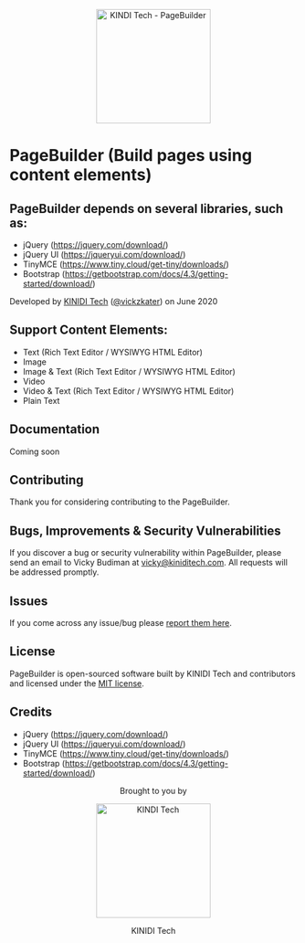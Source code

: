 <p align="center"><img src="https://hosting.kiniditech.com/kiniditech-pagebuilder.jpg" width="200" alt="KINDI Tech - PageBuilder"></p>

# PageBuilder (Build pages using content elements)

## PageBuilder depends on several libraries, such as:

 - jQuery (https://jquery.com/download/)
 - jQuery UI (https://jqueryui.com/download/)
 - TinyMCE (https://www.tiny.cloud/get-tiny/downloads/)
 - Bootstrap (https://getbootstrap.com/docs/4.3/getting-started/download/)

Developed by [KINIDI Tech](https://kiniditech.com/) ([@vickzkater](https://github.com/vickzkater/)) on June 2020

## Support Content Elements:

 - Text (Rich Text Editor / WYSIWYG HTML Editor)
 - Image
 - Image & Text (Rich Text Editor / WYSIWYG HTML Editor)
 - Video
 - Video & Text (Rich Text Editor / WYSIWYG HTML Editor)
 - Plain Text

## Documentation

Coming soon

## Contributing

Thank you for considering contributing to the PageBuilder.

## Bugs, Improvements & Security Vulnerabilities

If you discover a bug or security vulnerability within PageBuilder, please send an email to Vicky Budiman at [vicky@kiniditech.com](mailto:vicky@kiniditech.com). All requests will be addressed promptly.

## Issues

If you come across any issue/bug please [report them here](https://github.com/vickzkater/kiniditech-pagebuilder/issues).

## License

PageBuilder is open-sourced software built by KINIDI Tech and contributors and licensed under the [MIT license](http://opensource.org/licenses/MIT).

## Credits

 - jQuery (https://jquery.com/download/)
 - jQuery UI (https://jqueryui.com/download/)
 - TinyMCE (https://www.tiny.cloud/get-tiny/downloads/)
 - Bootstrap (https://getbootstrap.com/docs/4.3/getting-started/download/)

<p align="center">Brought to you by</p>
<p align="center"><img src="https://hosting.kiniditech.com/kiniditech_logo.png" width="200" alt="KINDI Tech"></p>
<p align="center">KINIDI Tech</p>

